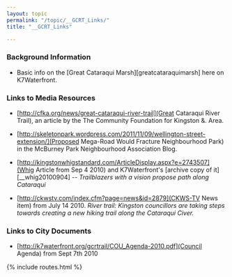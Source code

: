 ```yaml
---
layout: topic
permalink: "/topic/__GCRT_Links/"
title: "__GCRT_Links"

---
```


### Background Information

* Basic info on the [Great Cataraqui Marsh][greatcataraquimarsh] here on K7Waterfront.


### Links to Media Resources

* [http://cfka.org/news/great-cataraqui-river-trail](Great Cataraqui River Trail), an article by the The Community Foundation for Kingston &. Area.

* [http://skeletonpark.wordpress.com/2011/11/09/wellington-street-extension/](Proposed Mega-Road Would Fracture Neighbourhood Park) in the McBurney Park Neighbourhood Association Blog.

* [http://kingstonwhigstandard.com/ArticleDisplay.aspx?e=2743507](Whig Article from Sep 4 2010) and K7Waterfront's [archive copy of it][__whig20100904] -- <em>Trailblazers with a vision propose path along Cataraqui</em>

* [http://ckwstv.com/index.cfm?page=news&id=2879](CKWS-TV News item) from July 14 2010. <em>River trail: Kingston councillors are taking steps towards creating a new hiking trail along the Cataraqui Civer.</em>

### Links to City Documents

* [http://k7waterfront.org/gcrtrail/COU_Agenda-2010.pdf](Council Agenda) from Sept 7th 2010

{% include routes.html %}
